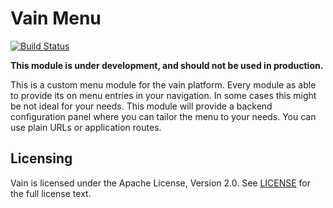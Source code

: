 # Vain Menu

[![Build Status](https://travis-ci.org/vainproject/vain-menu.svg?branch=master)](https://travis-ci.org/vainproject/vain-menu)

**This module is under development, and should not be used in production.**

This is a custom menu module for the vain platform. Every module as able to provide its on menu entries in your navigation. In some cases this might be not ideal for your needs. This module will provide a backend configuration panel where you can tailor the menu to your needs. You can use plain URLs or application routes.

## Licensing

Vain is licensed under the Apache License, Version 2.0. See [LICENSE](https://github.com/vainproject/vain-menu/blob/master/LICENSE) for the full license text.